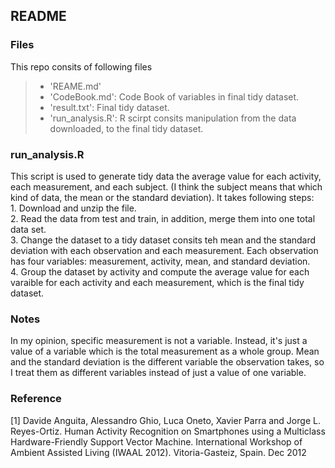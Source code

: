 ## README
### Files
This repo consits of following files  
  > - 'REAME.md' 
  > - 'CodeBook.md': Code Book of variables in final tidy dataset.  
  > - 'result.txt': Final tidy dataset.
  > - 'run_analysis.R': R scirpt consits manipulation from the data downloaded, to the final tidy dataset.

### run_analysis.R
This script is used to generate tidy data the average value for each activity, each measurement, and each subject. (I think the subject means that which kind of data, the mean or the standard deviation). It takes following steps:  
	1. Download and unzip the file.  
	2. Read the data from test and train, in addition, merge them into one total data set.  
	3. Change the dataset to a tidy dataset consits teh mean and the standard deviation with each observation and each measurement. Each observation has four variables: measurement, activity, mean, and standard deviation.  
	4. Group the dataset by activity and compute the average value for each varaible for each activity and each measurement, which is the final tidy dataset.

### Notes
In my opinion, specific measurement is not a variable. Instead, it's just a value of a variable which is the total measurement as a whole group. Mean and the standard deviation is the different variable the observation takes, so I treat them as different variables instead of just a value of one variable.

### Reference
[1] Davide Anguita, Alessandro Ghio, Luca Oneto, Xavier Parra and Jorge L. Reyes-Ortiz. Human Activity Recognition on Smartphones using a Multiclass Hardware-Friendly Support Vector Machine. International Workshop of Ambient Assisted Living (IWAAL 2012). Vitoria-Gasteiz, Spain. Dec 2012
